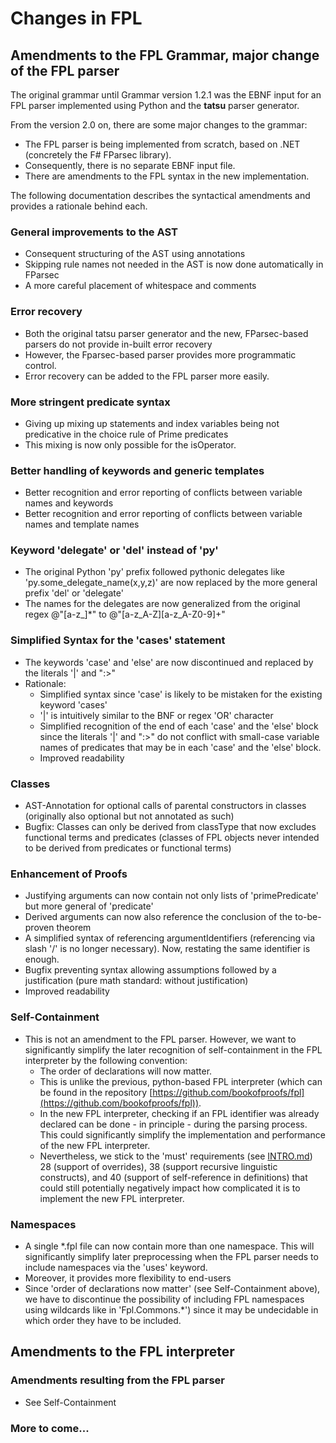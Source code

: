 ﻿# Changes in FPL 
## Amendments to the FPL Grammar, major change of the FPL parser   
The original grammar until Grammar version 1.2.1 was the EBNF input for an FPL parser implemented using Python and the **tatsu** parser generator.

From the version 2.0 on, there are some major changes to the grammar:
* The FPL parser is being implemented from scratch, based on .NET (concretely the F# FParsec library). 
* Consequently, there is no separate EBNF input file. 
* There are amendments to the FPL syntax in the new implementation.

The following documentation describes the syntactical amendments and provides a rationale behind each.

### General improvements to the AST
* Consequent structuring of the AST using annotations 
* Skipping rule names not needed in the AST is now done automatically in FParsec
* A more careful placement of whitespace and comments

### Error recovery
* Both the original tatsu parser generator and the new, FParsec-based parsers do not provide in-built error recovery
* However, the Fparsec-based parser provides more programmatic control. 
* Error recovery can be added to the FPL parser more easily.

### More stringent predicate syntax
* Giving up mixing up statements and index variables being not predicative in the choice rule of Prime predicates 
* This mixing is now only possible for the isOperator.

### Better handling of keywords and generic templates
* Better recognition and error reporting of conflicts between variable names and keywords 
* Better recognition and error reporting of conflicts between variable names and template names

### Keyword 'delegate' or 'del' instead of 'py'
* The original Python 'py' prefix followed pythonic delegates like 'py.some_delegate_name(x,y,z)' are now replaced by the more general prefix 'del' or 'delegate'
* The names for the delegates are now generalized from the original regex @"[a-z_]*" to @"[a-z_A-Z][a-z_A-Z0-9]+"

### Simplified Syntax for the 'cases' statement
* The keywords 'case' and 'else' are now discontinued and replaced by the literals '|' and ":>"
* Rationale: 
    * Simplified syntax since 'case' is likely to be mistaken for the existing keyword 'cases'
    * '|' is intuitively similar to the BNF or regex 'OR' character 
    * Simplified recognition of the end of each 'case' and the 'else' block since the literals '|' and ":>" do not conflict with small-case variable names of predicates that may be in each 'case' and the 'else' block.
    * Improved readability

### Classes 
* AST-Annotation for optional calls of parental constructors in classes (originally also optional but not annotated as such)
* Bugfix: Classes can only be derived from classType that now excludes functional terms and predicates (classes of FPL objects never intended to be derived from predicates or functional terms) 

### Enhancement of Proofs
* Justifying arguments can now contain not only lists of 'primePredicate' but more general of 'predicate'
* Derived arguments can now also reference the conclusion of the to-be-proven theorem
* A simplified syntax of referencing argumentIdentifiers (referencing via slash '/' is no longer necessary). Now, restating the same identifier is enough.
* Bugfix preventing syntax allowing assumptions followed by a justification (pure math standard: without justification)
* Improved readability

### Self-Containment 
* This is not an amendment to the FPL parser. However, we want to significantly simplify the later recognition of self-containment in the FPL interpreter by the following convention:
    * The order of declarations will now matter. 
    * This is unlike the previous, python-based FPL interpreter (which can be found in the repository [https://github.com/bookofproofs/fpl](https://github.com/bookofproofs/fpl)).
    * In the new FPL interpreter, checking if an FPL identifier was already declared can be done - in principle - during the parsing process. This could significantly simplify the implementation and performance of the new FPL interpreter.
    * Nevertheless, we stick to the 'must' requirements (see [INTRO.md](https://github.com/bookofproofs/fpl.net/blob/main/INTRO.md)) 28 (support of overrides), 38 (support recursive linguistic constructs), and 40 (support of self-reference in definitions) that could still potentially negatively impact how complicated it is to implement the new FPL interpreter.

### Namespaces
* A single *.fpl file can now contain more than one namespace. This will significantly simplify later preprocessing when the FPL parser needs to include namespaces via the 'uses' keyword. 
* Moreover, it provides more flexibility to end-users
* Since 'order of declarations now matter' (see Self-Containment above), we have to discontinue the possibility of including FPL namespaces using wildcards like in 'Fpl.Commons.*') since it may be undecidable in which order they have to be included.

## Amendments to the FPL interpreter 
### Amendments resulting from the FPL parser
* See Self-Containment
### More to come...
